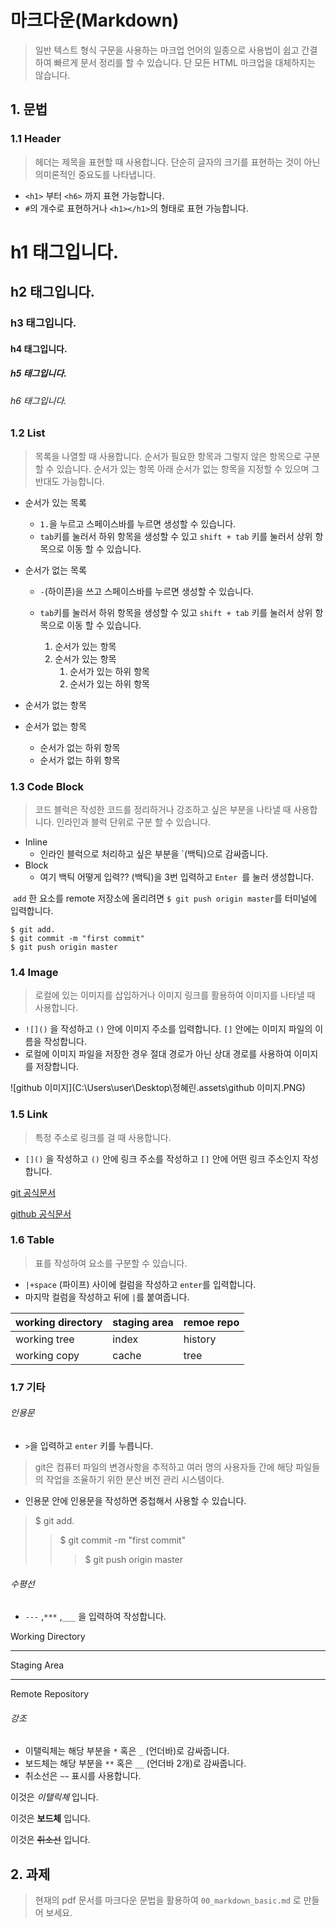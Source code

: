 # 마크다운(Markdown)

> 일반 텍스트 형식 구문을 사용하는 마크업 언어의 일종으로 사용법이 쉽고 간결하여 빠르게 문서 정리를 할 수 있습니다. 단 모든 HTML 마크업을 대체하지는 않습니다.



## 1. 문법

### 1.1 Header

> 헤더는 제목을 표현할 때 사용합니다. 단순히 글자의 크기를 표현하는 것이 아닌 의미론적인 중요도를 나타냅니다.

* `<h1>` 부터  `<h6>`  까지 표현 가능합니다.  
* `#`의 개수로 표현하거나 `<h1></h1>`의 형태로 표현 가능합니다.



# h1 태그입니다.

## h2 태그입니다.

### h3 태그입니다.

#### h4 태그입니다.

##### h5 태그입니다.

###### h6 태그입니다.



### 1.2 List

> 목록을 나열할 때 사용합니다. 순서가 필요한 항목과 그렇지 않은 항목으로 구분할 수 있습니다. 순서가 있는 항목 아래 순서가 없는 항목을 지정할 수 있으며 그 반대도 가능합니다.

* 순서가 있는 목록
  * `1.`을 누르고 스페이스바를 누르면 생성할 수 있습니다.
  * `tab`키를 눌러서 하위 항목을 생성할 수 있고 `shift + tab` 키를 눌러서 상위 항목으로 이동 할 수 있습니다.
* 순서가 없는 목록
  * `-`(하이픈)을 쓰고 스페이스바를 누르면 생성할 수 있습니다.
  * `tab`키를 눌러서 하위 항목을 생성할 수 있고 `shift + tab` 키를 눌러서 상위 항목으로 이동 할 수 있습니다.



	1. 순서가 있는 항목
 	2. 순서가 있는 항목
      	1. 순서가 있는 하위 항목
      	2. 순서가 있는 하위 항목



* 순서가 없는 항목
* 순서가 없는 항목
  * 순서가 없는 하위 항목
  * 순서가 없는 하위 항목



### 1.3 Code Block

> 코드 블럭은 작성한 코드를 정리하거나 강조하고 싶은 부분을 나타낼 때 사용합니다. 인라인과 블럭 단위로 구분 할 수 있습니다.

* Inline
  * 인라인 블럭으로 처리하고 싶은 부분을 `(백틱)으로 감싸줍니다.
* Block
  * 여기 백틱 어떻게 입력??  (백틱)을 3번 입력하고 `Enter `를 눌러 생성합니다.

​	`add` 한 요소를 remote 저장소에 올리려면 `$ git push origin master`를 터미널에 입력합니다.

``` shell
$ git add.
$ git commit -m "first commit"
$ git push origin master
```



### 1.4 Image

> 로컬에 있는 이미지를 삽입하거나 이미지 링크를 활용하여 이미지를 나타낼 때 사용합니다. 

* `![]()` 을 작성하고 `()` 안에 이미지 주소를 입력합니다. `[]` 안에는 이미지 파일의 이름을 작성합니다.
* 로컬에 이미지 파일을 저장한 경우 절대 경로가 아닌 상대 경로를 사용하여 이미지를 저장합니다.

![github 이미지](C:\Users\user\Desktop\정혜린.assets\github 이미지.PNG)

### 1.5 Link

> 특정 주소로 링크를 걸 때 사용합니다.

* `[]()` 을 작성하고 `()` 안에 링크 주소를 작성하고 `[]` 안에 어떤 링크 주소인지 작성합니다.

[git 공식문서](https://git-scm.com/)

[github 공식문서](https://github.com/)



### 1.6 Table

> 표를 작성하여 요소를 구분할 수 있습니다.

* `|+space`  (파이프) 사이에 컬럼을 작성하고 `enter`를 입력합니다.
* 마지막 컬럼을 작성하고 뒤에 `|`를 붙여줍니다.

| working directory | staging area | remoe repo |
| ----------------- | ------------ | ---------- |
| working tree      | index        | history    |
| working copy      | cache        | tree       |



### 1.7 기타

###### 인용문

* `>`을 입력하고 `enter` 키를 누릅니다.

>git은 컴퓨터 파일의 변경사항을 추적하고 여러 명의 사용자들 간에 해당 파일들의 작업을 조율하기 위한 분산 버전 관리 시스템이다.

* 인용문 안에 인용문을 작성하면 중첩해서 사용할 수 있습니다.

>$ git add.
>
>>$ git commit -m "first commit"
>>
>>>$ git push origin master



###### 수평선

* `---` ,`***` ,`___` 을 입력하여 작성합니다.

  

Working Directory

__________________________________________________________________________________________________

Staging Area

*******************************

Remote Repository



###### 강조

* 이탤릭체는 해당 부분을 `*` 혹은 `_` (언더바)로 감싸줍니다.
* 보드체는 해당 부분을 `**` 혹은 `__` (언더바 2개)로 감싸줍니다.
* 취소선은 `~~`  표시를 사용합니다.

이것은 *이탤릭체* 입니다.

이것은 **보드체** 입니다.

이것은 ~~취소선~~  입니다. 



## 2. 과제

> 현재의 pdf 문서를 마크다운 문법을 활용하여 `00_markdown_basic.md` 로 만들어 보세요.

 